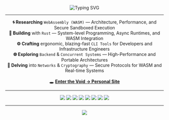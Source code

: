 <!-- <h1 align="center">🌌 Voidhyr</h1> -->

<!-- 🌑 VOIDHYR THEME PROFILE README -->
<p align="center">
  <img 
    src="https://readme-typing-svg.demolab.com?font=Fira+Code&size=22&pause=1200&color=8B5CF6&center=true&vCenter=true&width=600&lines=👋+Hi%2C+I'm+Dani+Sam+(Voidhyr);System+Engineer+%26+Rustacean;WASM+Researcher+%26+CLI+Crafter;Exploring+the+Void+of+Fast+%26+Secure+Systems" 
    alt="Typing SVG"
  />
</p>

---

<p align="center">
  <strong>🌀 Researching</strong> <code>WebAssembly (WASM)</code> — Architecture, Performance, and Secure Sandboxed Execution <br>
  <strong>🦀 Building</strong> with <code>Rust</code> — System-level Programming, Async Runtimes, and WASM Integration<br>
  <strong>⚙️ Crafting</strong> ergonomic, blazing-fast <code>CLI Tools</code> for Developers and Infrastructure Engineers<br>
  <strong>🌐 Exploring</strong> <code>Backend</code> & <code>Concurrent Systems</code> — High-Performance and Portable Architectures<br>
  <strong>🔐 Delving</strong> into <code>Networks</code> & <code>Cryptography</code> — Secure Protocols for WASM and Real-time Systems<br><br>
  🕳️ <a href="https://dani-sam.github.io/Personal-Website" target="_blank"><b>Enter the Void → Personal Site</b></a>
</p>

---

<p align="center">
  <img src="https://img.shields.io/badge/Rust-1E1E2E?style=for-the-badge&logo=rust&logoColor=8B5CF6" />
  <img src="https://img.shields.io/badge/Go-1E1E2E?style=for-the-badge&logo=go&logoColor=00ADD8" />
  <img src="https://img.shields.io/badge/WebAssembly-1E1E2E?style=for-the-badge&logo=webassembly&logoColor=654FF0" />
  <img src="https://img.shields.io/badge/PostgreSQL-1E1E2E?style=for-the-badge&logo=postgresql&logoColor=336791" />
  <img src="https://img.shields.io/badge/Redis-1E1E2E?style=for-the-badge&logo=redis&logoColor=DC382D" />
  <img src="https://img.shields.io/badge/Git-1E1E2E?style=for-the-badge&logo=git&logoColor=F05032" />
  <img src="https://img.shields.io/badge/Docker-1E1E2E?style=for-the-badge&logo=docker&logoColor=2496ED" />
  <img src="https://img.shields.io/badge/CLI_Tools-1E1E2E?style=for-the-badge&logo=gnometerminal&logoColor=8B5CF6" />
</p>

---

<p align="center">
  <img src="https://capsule-render.vercel.app/api?type=waving&color=8B5CF6&height=120&section=footer" />
</p>
<!-- <p align="center"> <img src="https://komarev.com/ghpvc/?username=dani-sam&label=Visitors&color=7F3FBF&style=flat-square" alt="visitor counter"/> </p> -->



<!--
**dani-sam/dani-sam** is a ✨ _special_ ✨ repository because its `README.md` (this file) appears on your GitHub profile.

Here are some ideas to get you started:

- 🔭 I’m currently working on ...
- 🌱 I’m currently learning ...
- 👯 I’m looking to collaborate on ...
- 🤔 I’m looking for help with ...
- 💬 Ask me about ...
- 📫 How to reach me: ...
- 😄 Pronouns: ...
- ⚡ Fun fact: ...
-->
